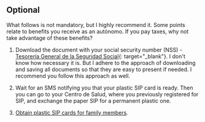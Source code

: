 ## Optional

What follows is not mandatory, but I highly recommend it. Some points relate to benefits you receive as an
autónomo. If you pay taxes, why not take advantage of these benefits?

1. Download the document with your social security number (NSS) -
   [Tesorería General de la Seguridad Social](https://portal.seg-social.gob.es/wps/portal/importass/importass/bienvenida){:
   target="_blank"}. I don't know how necessary it is. But I adhere to the approach of downloading and saving all
   documents so that they are easy to present if needed. I recommend you follow this approach as well.

2. Wait for an SMS notifying you that your plastic SIP card is ready. Then you can go to your Centro de Salud, where you
   previously registered for SIP, and exchange the paper SIP for a permanent plastic one.

3. [Obtain plastic SIP cards for family members](#getting-a-plastic-sip-for-family-members).
